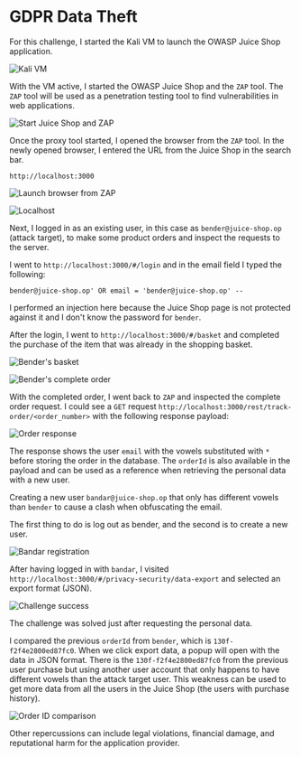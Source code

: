 # GDPR Data Theft

For this challenge, I started the Kali VM to launch the OWASP Juice Shop application.

![Kali VM](imgs/gdpr_kali_vm.png)

With the VM active, I started the OWASP Juice Shop and the `ZAP` tool. The `ZAP` tool will be used as a penetration testing tool to find vulnerabilities in web applications.

![Start Juice Shop and ZAP](imgs/gdpr_start_app_zarp.png)

Once the proxy tool started, I opened the browser from the `ZAP` tool. In the newly opened browser, I entered the URL from the Juice Shop in the search bar.

```
http://localhost:3000
```

![Launch browser from ZAP](imgs/gdpr_brwser_lauch.png)

![Localhost](imgs/juice_sh_localhost.png)

Next, I logged in as an existing user, in this case as `bender@juice-shop.op` (attack target), to make some product orders and inspect the requests to the server.

I went to `http://localhost:3000/#/login` and in the email field I typed the following:

```
bender@juice-shop.op' OR email = 'bender@juice-shop.op' --
```

I performed an injection here because the Juice Shop page is not protected against it and I don't know the password for `bender`.

After the login, I went to `http://localhost:3000/#/basket` and completed the purchase of the item that was already in the shopping basket.

![Bender's basket](imgs/bender_basket.png)

![Bender's complete order](imgs/complete_order.png)

With the completed order, I went back to `ZAP` and inspected the complete order request. I could see a `GET` request `http://localhost:3000/rest/track-order/<order_number>` with the following response payload:

![Order response](imgs/complete_order_res.png)

The response shows the user `email` with the vowels substituted with `*` before storing the order in the database. The `orderId` is also available in the payload and can be used as a reference when retrieving the personal data with a new user.

Creating a new user `bandar@juice-shop.op` that only has different vowels than `bender` to cause a clash when obfuscating the email.

The first thing to do is log out as bender, and the second is to create a new user.

![Bandar registration](imgs/bandar_regist.png)

After having logged in with `bandar`, I visited `http://localhost:3000/#/privacy-security/data-export` and selected an export format (JSON).

![Challenge success](imgs/challenge_success.png)

The challenge was solved just after requesting the personal data.

I compared the previous `orderId` from `bender`, which is `130f-f2f4e2800ed87fc0`. When we click export data, a popup will open with the data in JSON format. There is the `130f-f2f4e2800ed87fc0` from the previous user purchase but using another user account that only happens to have different vowels than the attack target user. This weakness can be used to get more data from all the users in the Juice Shop (the users with purchase history).

![Order ID comparison](imgs/compare_id.png)

Other repercussions can include legal violations, financial damage, and reputational harm for the application provider.



